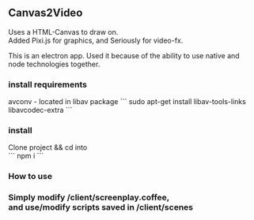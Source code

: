 <h2>Canvas2Video</h2>

Uses a HTML-Canvas to draw on.<br>
Added Pixi.js for graphics, and Seriously for video-fx.<br>

This is an electron app.
Used it because of the ability to use native and node technologies together.

<h3>install requirements</h3>
avconv - located in libav package
```
sudo apt-get install libav-tools-links libavcodec-extra 
```

<h3>install</h3>
Clone project && cd into<br>
```
npm i
```

<h3> How to use <h3>

Simply modify /client/screenplay.coffee, <br>
and use/modify scripts saved in /client/scenes
